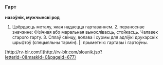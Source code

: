 ### Гарт
**назоўнік, мужчынскі род**

1. Цвёрдасць металу, якая надаецца гартаваннем. 2. пераноснае значэнне: Фізічная або маральная вынослівасць, стойкасць. Чалавек старого гарту. 3. Сплаў свінцу, волава і сурмы для адліўкі друкарскіх шрыфтоў (спецыяльны тэрмін). || прыметнік: гартавы і гартоўны.

<a rel="author">[http://rv-blr.com/](http://rv-blr.com/slounik.jsp?letterId=0&maskId=0&pageId=677)</a>
